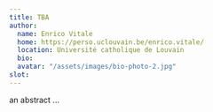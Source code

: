 ```yaml
---
title: TBA 
author: 
  name: Enrico Vitale
  home: https://perso.uclouvain.be/enrico.vitale/
  location: Université catholique de Louvain
  bio: 
  avatar: "/assets/images/bio-photo-2.jpg"
slot: 
---
```


an abstract ... 



